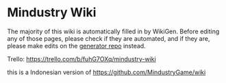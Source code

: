 # Mindustry Wiki

The majority of this wiki is automatically filled in by WikiGen. Before editing any of those pages, please check if they are automated, and if they are, please make edits on the [generator repo](https://github.com/MindustryGame/wiki-generator) instead. 

Trello: https://trello.com/b/fuhG7OXq/mindustry-wiki

this is a Indonesian version of https://github.com/MindustryGame/wiki

